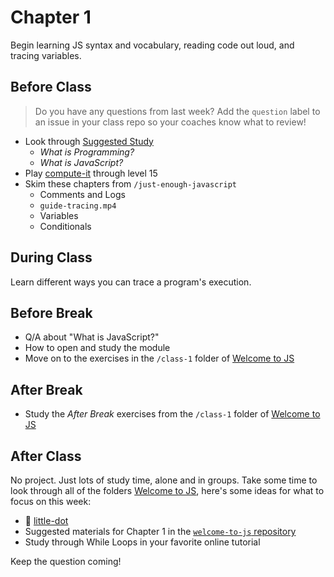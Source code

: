 # Chapter 1

Begin learning JS syntax and vocabulary, reading code out loud, and tracing variables.

## Before Class

> Do you have any questions from last week? Add the `question` label to an issue in your class repo so your coaches know what to review!

- Look through [Suggested Study](./suggested-study.md)
  - _What is Programming?_
  - _What is JavaScript?_
- Play [compute-it](http://compute-it.toxicode.fr/) through level 15
- Skim these chapters from `/just-enough-javascript`
  - Comments and Logs
  - `guide-tracing.mp4`
  - Variables
  - Conditionals

## During Class

Learn different ways you can trace a program's execution.

## Before Break

- Q/A about "What is JavaScript?"
- How to open and study the module
- Move on to the exercises in the `/class-1` folder of [Welcome to JS](https://github.com/hackyourfuturebelgium/welcome-to-js)

## After Break

- Study the _After Break_ exercises from the `/class-1` folder of [Welcome to JS](https://github.com/hackyourfuturebelgium/welcome-to-js)

## After Class

No project. Just lots of study time, alone and in groups. Take some time to look through all of the folders [Welcome to JS](https://github.com/hackyourfuturebelgium/welcome-to-js), here's some ideas for what to focus on this week:

- 🐣 [little-dot](http://little-dot.toxicode.fr/)
- Suggested materials for Chapter 1 in the [`welcome-to-js` repository](https://github.com/HackYourFutureBelgium/welcome-to-js)
- Study through While Loops in your favorite online tutorial

Keep the question coming!
